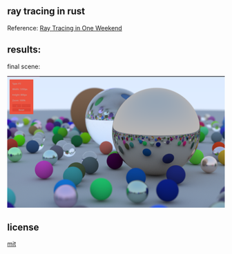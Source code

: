 ## ray tracing in rust

Reference: [Ray Tracing in One Weekend](https://raytracing.github.io/books/RayTracingInOneWeekend.html#thevec3class/vec3utilityfunctions)

## results:

final scene: 

![final-scene](./img/final-scene.png)

## license

[mit](./LICENSE)

